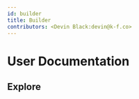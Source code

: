 ```yaml
---
id: builder
title: Builder
contributors: <Devin Black:devin@k-f.co>
---
```


# User Documentation 

## Explore
